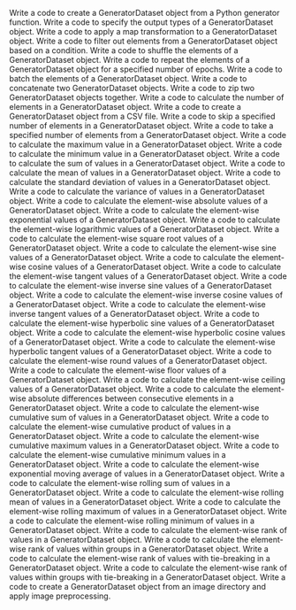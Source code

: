 Write a code to create a GeneratorDataset object from a Python generator function.
Write a code to specify the output types of a GeneratorDataset object.
Write a code to apply a map transformation to a GeneratorDataset object.
Write a code to filter out elements from a GeneratorDataset object based on a condition.
Write a code to shuffle the elements of a GeneratorDataset object.
Write a code to repeat the elements of a GeneratorDataset object for a specified number of epochs.
Write a code to batch the elements of a GeneratorDataset object.
Write a code to concatenate two GeneratorDataset objects.
Write a code to zip two GeneratorDataset objects together.
Write a code to calculate the number of elements in a GeneratorDataset object.
Write a code to create a GeneratorDataset object from a CSV file.
Write a code to skip a specified number of elements in a GeneratorDataset object.
Write a code to take a specified number of elements from a GeneratorDataset object.
Write a code to calculate the maximum value in a GeneratorDataset object.
Write a code to calculate the minimum value in a GeneratorDataset object.
Write a code to calculate the sum of values in a GeneratorDataset object.
Write a code to calculate the mean of values in a GeneratorDataset object.
Write a code to calculate the standard deviation of values in a GeneratorDataset object.
Write a code to calculate the variance of values in a GeneratorDataset object.
Write a code to calculate the element-wise absolute values of a GeneratorDataset object.
Write a code to calculate the element-wise exponential values of a GeneratorDataset object.
Write a code to calculate the element-wise logarithmic values of a GeneratorDataset object.
Write a code to calculate the element-wise square root values of a GeneratorDataset object.
Write a code to calculate the element-wise sine values of a GeneratorDataset object.
Write a code to calculate the element-wise cosine values of a GeneratorDataset object.
Write a code to calculate the element-wise tangent values of a GeneratorDataset object.
Write a code to calculate the element-wise inverse sine values of a GeneratorDataset object.
Write a code to calculate the element-wise inverse cosine values of a GeneratorDataset object.
Write a code to calculate the element-wise inverse tangent values of a GeneratorDataset object.
Write a code to calculate the element-wise hyperbolic sine values of a GeneratorDataset object.
Write a code to calculate the element-wise hyperbolic cosine values of a GeneratorDataset object.
Write a code to calculate the element-wise hyperbolic tangent values of a GeneratorDataset object.
Write a code to calculate the element-wise round values of a GeneratorDataset object.
Write a code to calculate the element-wise floor values of a GeneratorDataset object.
Write a code to calculate the element-wise ceiling values of a GeneratorDataset object.
Write a code to calculate the element-wise absolute differences between consecutive elements in a GeneratorDataset object.
Write a code to calculate the element-wise cumulative sum of values in a GeneratorDataset object.
Write a code to calculate the element-wise cumulative product of values in a GeneratorDataset object.
Write a code to calculate the element-wise cumulative maximum values in a GeneratorDataset object.
Write a code to calculate the element-wise cumulative minimum values in a GeneratorDataset object.
Write a code to calculate the element-wise exponential moving average of values in a GeneratorDataset object.
Write a code to calculate the element-wise rolling sum of values in a GeneratorDataset object.
Write a code to calculate the element-wise rolling mean of values in a GeneratorDataset object.
Write a code to calculate the element-wise rolling maximum of values in a GeneratorDataset object.
Write a code to calculate the element-wise rolling minimum of values in a GeneratorDataset object.
Write a code to calculate the element-wise rank of values in a GeneratorDataset object.
Write a code to calculate the element-wise rank of values within groups in a GeneratorDataset object.
Write a code to calculate the element-wise rank of values with tie-breaking in a GeneratorDataset object.
Write a code to calculate the element-wise rank of values within groups with tie-breaking in a GeneratorDataset object.
Write a code to create a GeneratorDataset object from an image directory and apply image preprocessing.